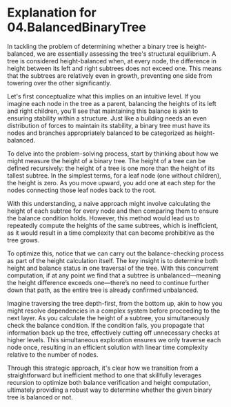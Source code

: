 # Explanation for 04.BalancedBinaryTree

In tackling the problem of determining whether a binary tree is height-balanced, we are essentially assessing the tree's structural equilibrium. A tree is considered height-balanced when, at every node, the difference in height between its left and right subtrees does not exceed one. This means that the subtrees are relatively even in growth, preventing one side from towering over the other significantly.

Let's first conceptualize what this implies on an intuitive level. If you imagine each node in the tree as a parent, balancing the heights of its left and right children, you'll see that maintaining this balance is akin to ensuring stability within a structure. Just like a building needs an even distribution of forces to maintain its stability, a binary tree must have its nodes and branches appropriately balanced to be categorized as height-balanced.

To delve into the problem-solving process, start by thinking about how we might measure the height of a binary tree. The height of a tree can be defined recursively: the height of a tree is one more than the height of its tallest subtree. In the simplest terms, for a leaf node (one without children), the height is zero. As you move upward, you add one at each step for the nodes connecting those leaf nodes back to the root.

With this understanding, a naive approach might involve calculating the height of each subtree for every node and then comparing them to ensure the balance condition holds. However, this method would lead us to repeatedly compute the heights of the same subtrees, which is inefficient, as it would result in a time complexity that can become prohibitive as the tree grows.

To optimize this, notice that we can carry out the balance-checking process as part of the height calculation itself. The key insight is to determine both height and balance status in one traversal of the tree. With this concurrent computation, if at any point we find that a subtree is unbalanced—meaning the height difference exceeds one—there’s no need to continue further down that path, as the entire tree is already confirmed unbalanced.

Imagine traversing the tree depth-first, from the bottom up, akin to how you might resolve dependencies in a complex system before proceeding to the next layer. As you calculate the height of a subtree, you simultaneously check the balance condition. If the condition fails, you propagate that information back up the tree, effectively cutting off unnecessary checks at higher levels. This simultaneous exploration ensures we only traverse each node once, resulting in an efficient solution with linear time complexity relative to the number of nodes.

Through this strategic approach, it's clear how we transition from a straightforward but inefficient method to one that skillfully leverages recursion to optimize both balance verification and height computation, ultimately providing a robust way to determine whether the given binary tree is balanced or not.